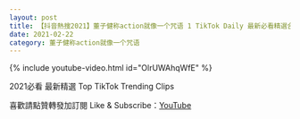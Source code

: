 ```yaml
---
layout: post
title: 【抖音熱搜2021】董子健称action就像一个咒语 1 TikTok Daily 最新必看精選合集2021 02 22
date: 2021-02-22
category: 董子健称action就像一个咒语
---
```


{% include youtube-video.html id="OlrUWAhqWfE" %}

2021必看 最新精選 Top TikTok Trending Clips

喜歡請點贊轉發加訂閱 Like & Subscribe：[YouTube](https://www.youtube.com/channel/UCAoR7VcanIPd04uEq_GIylA/videos)

